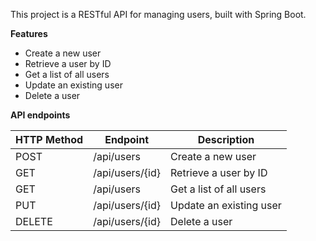 This project is a RESTful API for managing users, built with Spring Boot.

**Features**

* Create a new user
* Retrieve a user by ID
* Get a list of all users
* Update an existing user
* Delete a user

**API endpoints**

HTTP Method | Endpoint | Description
------- | -------- | --------
POST | /api/users | Create a new user |
GET | /api/users/{id} | Retrieve a user by ID |
GET | /api/users | Get a list of all users |
PUT | /api/users/{id} | Update an existing user |
DELETE | /api/users/{id} | Delete a user |
